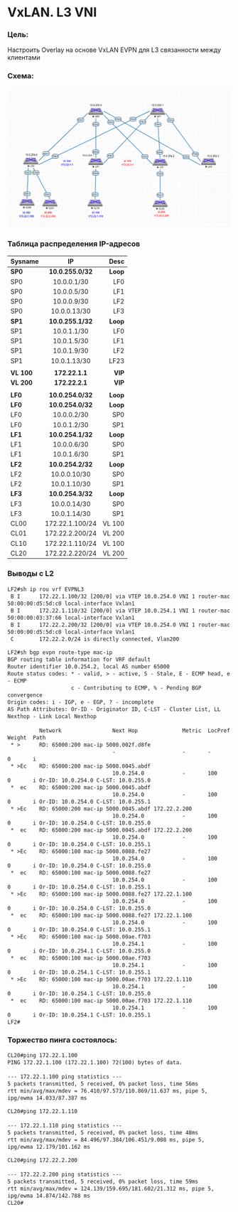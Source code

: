 # VxLAN. L3 VNI

### Цель:
Настроить Overlay на основе VxLAN EVPN для L3 связанности между клиентами

### Схема:
![alt text](image.png "Занимательная картинка №1")

### Таблица распределения IP-адресов
| Sysname       | IP                | Desc |
| ------------- |:------------------:| -----:|
| **SP0**     | **10.0.255.0/32**   |**Loop**|
| SP0    | 10.0.0.1/30 |  LF0 |
| SP0  | 10.0.0.5/30        |   LF1|
| SP0  | 10.0.0.9/30        |   LF2 |
| SP0  | 10.0.0.13/30        |   LF3 |
| **SP1**     | **10.0.255.1/32**   |**Loop** |
| SP1    | 10.0.1.1/30 |  LF0 |
| SP1  | 10.0.1.5/30        |   LF1|
| SP1  | 10.0.1.9/30        |   LF2 |
| SP1  | 10.0.1.13/30        |   LF23 |
|    |    |    |
| **VL 100**     | **172.22.1.1**   |**VIP** |
| **VL 200**     | **172.22.2.1**   |**VIP** |
|    |    |    |
| **LF0**     | **10.0.254.0/32**   |**Loop** |
| **LF0**     | **10.0.254.0/32**   |**Loop** |
| LF0  | 10.0.0.2/30        |   SP0|
| LF0  | 10.0.1.2/30        |   SP1 |
| **LF1**    | **10.0.254.1/32**   |**Loop** |
| LF1  | 10.0.0.6/30        |   SP0|
| LF1  | 10.0.1.6/30        |   SP1 |
| **LF2**    | **10.0.254.2/32**   |**Loop** |
| LF2  | 10.0.0.10/30        |   SP0|
| LF2  | 10.0.1.10/30        |   SP1 |
| **LF3**    | **10.0.254.3/32**   |**Loop** |
| LF3  | 10.0.0.14/30        |   SP0|
| LF3  | 10.0.1.14/30        |   SP1 |
| CL00 | 172.22.1.100/24    |   VL 100 |
| CL01 | 172.22.2.200/24    |   VL 200 |
| CL10 | 172.22.1.110/24    |   VL 100 |
| CL20 | 172.22.2.220/24    |   VL 200 |

### Выводы с L2
``` 
LF2#sh ip rou vrf EVPNL3
 B I      172.22.1.100/32 [200/0] via VTEP 10.0.254.0 VNI 1 router-mac 50:00:00:d5:5d:c0 local-interface Vxlan1
 B I      172.22.1.110/32 [200/0] via VTEP 10.0.254.1 VNI 1 router-mac 50:00:00:03:37:66 local-interface Vxlan1
 B I      172.22.2.200/32 [200/0] via VTEP 10.0.254.0 VNI 1 router-mac 50:00:00:d5:5d:c0 local-interface Vxlan1
 C        172.22.2.0/24 is directly connected, Vlan200
``` 
``` 
LF2#sh bgp evpn route-type mac-ip
BGP routing table information for VRF default
Router identifier 10.0.254.2, local AS number 65000
Route status codes: * - valid, > - active, S - Stale, E - ECMP head, e - ECMP
                    c - Contributing to ECMP, % - Pending BGP convergence
Origin codes: i - IGP, e - EGP, ? - incomplete
AS Path Attributes: Or-ID - Originator ID, C-LST - Cluster List, LL Nexthop - Link Local Nexthop

          Network                Next Hop              Metric  LocPref Weight  Path
 * >      RD: 65000:200 mac-ip 5000.002f.d8fe
                                 -                     -       -       0       i
 * >Ec    RD: 65000:200 mac-ip 5000.0045.abdf
                                 10.0.254.0            -       100     0       i Or-ID: 10.0.254.0 C-LST: 10.0.255.0
 *  ec    RD: 65000:200 mac-ip 5000.0045.abdf
                                 10.0.254.0            -       100     0       i Or-ID: 10.0.254.0 C-LST: 10.0.255.1
 * >Ec    RD: 65000:200 mac-ip 5000.0045.abdf 172.22.2.200
                                 10.0.254.0            -       100     0       i Or-ID: 10.0.254.0 C-LST: 10.0.255.0
 *  ec    RD: 65000:200 mac-ip 5000.0045.abdf 172.22.2.200
                                 10.0.254.0            -       100     0       i Or-ID: 10.0.254.0 C-LST: 10.0.255.1
 * >Ec    RD: 65000:100 mac-ip 5000.0088.fe27
                                 10.0.254.0            -       100     0       i Or-ID: 10.0.254.0 C-LST: 10.0.255.0
 *  ec    RD: 65000:100 mac-ip 5000.0088.fe27
                                 10.0.254.0            -       100     0       i Or-ID: 10.0.254.0 C-LST: 10.0.255.1
 * >Ec    RD: 65000:100 mac-ip 5000.0088.fe27 172.22.1.100
                                 10.0.254.0            -       100     0       i Or-ID: 10.0.254.0 C-LST: 10.0.255.0
 *  ec    RD: 65000:100 mac-ip 5000.0088.fe27 172.22.1.100
                                 10.0.254.0            -       100     0       i Or-ID: 10.0.254.0 C-LST: 10.0.255.1
 * >Ec    RD: 65000:100 mac-ip 5000.00ae.f703
                                 10.0.254.1            -       100     0       i Or-ID: 10.0.254.1 C-LST: 10.0.255.0
 *  ec    RD: 65000:100 mac-ip 5000.00ae.f703
                                 10.0.254.1            -       100     0       i Or-ID: 10.0.254.1 C-LST: 10.0.255.1
 * >Ec    RD: 65000:100 mac-ip 5000.00ae.f703 172.22.1.110
                                 10.0.254.1            -       100     0       i Or-ID: 10.0.254.1 C-LST: 10.0.255.0
 *  ec    RD: 65000:100 mac-ip 5000.00ae.f703 172.22.1.110
                                 10.0.254.1            -       100     0       i Or-ID: 10.0.254.1 C-LST: 10.0.255.1
LF2#
``` 
### Торжество пинга состоялось: 
``` 
CL20#ping 172.22.1.100
PING 172.22.1.100 (172.22.1.100) 72(100) bytes of data.

--- 172.22.1.100 ping statistics ---
5 packets transmitted, 5 received, 0% packet loss, time 56ms
rtt min/avg/max/mdev = 76.410/97.573/110.869/11.637 ms, pipe 5, ipg/ewma 14.033/87.387 ms
``` 
``` 
CL20#ping 172.22.1.110

--- 172.22.1.110 ping statistics ---
5 packets transmitted, 5 received, 0% packet loss, time 48ms
rtt min/avg/max/mdev = 84.496/97.384/106.451/9.008 ms, pipe 5, ipg/ewma 12.179/101.162 ms
``` 
``` 
CL20#ping 172.22.2.200

--- 172.22.2.200 ping statistics ---
5 packets transmitted, 5 received, 0% packet loss, time 59ms
rtt min/avg/max/mdev = 124.139/159.695/181.602/21.312 ms, pipe 5, ipg/ewma 14.874/142.788 ms
CL20#